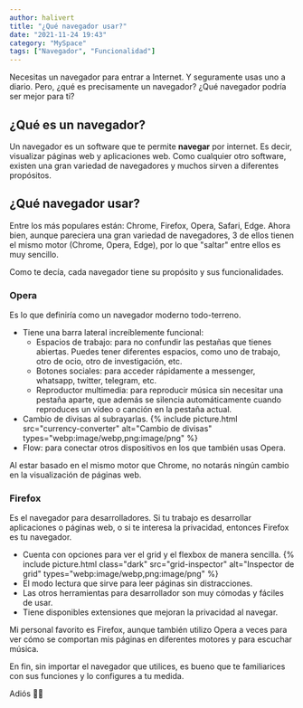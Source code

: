 ```yaml
---
author: halivert
title: "¿Qué navegador usar?"
date: "2021-11-24 19:43"
category: "MySpace"
tags: ["Navegador", "Funcionalidad"]
---
```


Necesitas un navegador para entrar a Internet. Y seguramente usas uno a diario.
Pero, ¿qué es precisamente un navegador? ¿Qué navegador podría ser mejor para
ti?

## ¿Qué es un navegador?

Un navegador es un software que te permite **navegar** por internet. Es decir,
visualizar páginas web y aplicaciones web. Como cualquier otro software, existen
una gran variedad de navegadores y muchos sirven a diferentes propósitos.

<!-- Seguir leyendo -->

## ¿Qué navegador usar?

Entre los más populares están: Chrome, Firefox, Opera, Safari, Edge. Ahora bien,
aunque pareciera una gran variedad de navegadores, 3 de ellos tienen el mismo
motor (Chrome, Opera, Edge), por lo que "saltar" entre ellos es muy sencillo.

Como te decía, cada navegador tiene su propósito y sus funcionalidades.

### Opera

Es lo que definiría como un navegador moderno todo-terreno.

- Tiene una barra lateral increíblemente funcional:
  - Espacios de trabajo: para no confundir las pestañas que tienes abiertas.
    Puedes tener diferentes espacios, como uno de trabajo, otro de ocio, otro
    de investigación, etc.
  - Botones sociales: para acceder rápidamente a messenger, whatsapp, twitter,
    telegram, etc.
  - Reproductor multimedia: para reproducir música sin necesitar una pestaña
    aparte, que además se silencia automáticamente cuando reproduces un vídeo o
    canción en la pestaña actual.
- Cambio de divisas al subrayarlas.
  {%
    include picture.html
      src="currency-converter"
      alt="Cambio de divisas"
      types="webp:image/webp,png:image/png"
  %}
- Flow: para conectar otros dispositivos en los que también usas Opera.

Al estar basado en el mismo motor que Chrome, no notarás ningún cambio en la
visualización de páginas web.

### Firefox

Es el navegador para desarrolladores. Si tu trabajo es desarrollar aplicaciones
o páginas web, o si te interesa la privacidad, entonces Firefox es tu navegador.

- Cuenta con opciones para ver el grid y el flexbox de manera sencilla.
  {%
    include picture.html
      class="dark"
      src="grid-inspector"
      alt="Inspector de grid"
      types="webp:image/webp,png:image/png"
  %}
- El modo lectura que sirve para leer páginas sin distracciones.
- Las otros herramientas para desarrollador son muy cómodas y fáciles de usar.
- Tiene disponibles extensiones que mejoran la privacidad al navegar.

Mi personal favorito es Firefox, aunque también utilizo Opera a veces para ver
cómo se comportan mis páginas en diferentes motores y para escuchar música.

En fin, sin importar el navegador que utilices, es bueno que te familiarices con
sus funciones y lo configures a tu medida.

Adiós 👋🏽
